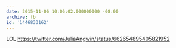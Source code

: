 ```yaml
---
date: 2015-11-06 10:06:02.000000000 -08:00
archive: fb
id: '1446833162'
---
```


LOL https://twitter.com/JuliaAngwin/status/662654895405821952